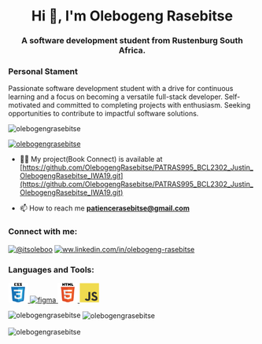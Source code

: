 <h1 align="center">Hi 👋, I'm Olebogeng Rasebitse</h1>
<h3 align="center">A software development student from Rustenburg South Africa.</h3>

<h3 align="left"> Personal Stament</h3>
<p align="left"> Passionate software development student with a drive for continuous learning and a focus on becoming a versatile full-stack developer. Self-motivated and committed to completing projects with enthusiasm. Seeking opportunities to contribute to impactful software solutions. </p>


<p align="left"> <img src="https://komarev.com/ghpvc/?username=olebogengrasebitse&label=Profile%20views&color=0e75b6&style=flat" alt="olebogengrasebitse" /> </p>

<p align="left"> <a href="https://github.com/ryo-ma/github-profile-trophy"><img src="https://github-profile-trophy.vercel.app/?username=olebogengrasebitse" alt="olebogengrasebitse" /></a> </p>

- 👨‍💻 My project(Book Connect) is available at [https://github.com/OlebogengRasebitse/PATRAS995_BCL2302_Justin_OlebogengRasebitse_IWA19.git](https://github.com/OlebogengRasebitse/PATRAS995_BCL2302_Justin_OlebogengRasebitse_IWA19.git)


- 📫 How to reach me **patiencerasebitse@gmail.com**

<h3 align="left">Connect with me:</h3>
<p align="left">
<a href="https://twitter.com/@itsoleboo" target="blank"><img align="center" src="https://raw.githubusercontent.com/rahuldkjain/github-profile-readme-generator/master/src/images/icons/Social/twitter.svg" alt="@itsoleboo" height="30" width="40" /></a>
<a href="https://linkedin.com/in/ww.linkedin.com/in/olebogeng-rasebitse" target="blank"><img align="center" src="https://raw.githubusercontent.com/rahuldkjain/github-profile-readme-generator/master/src/images/icons/Social/linked-in-alt.svg" alt="ww.linkedin.com/in/olebogeng-rasebitse" height="30" width="40" /></a>
</p>

<h3 align="left">Languages and Tools:</h3>
<p align="left"> <a href="https://www.w3schools.com/css/" target="_blank" rel="noreferrer"> <img src="https://raw.githubusercontent.com/devicons/devicon/master/icons/css3/css3-original-wordmark.svg" alt="css3" width="40" height="40"/> </a> <a href="https://www.figma.com/" target="_blank" rel="noreferrer"> <img src="https://www.vectorlogo.zone/logos/figma/figma-icon.svg" alt="figma" width="40" height="40"/> </a> <a href="https://www.w3.org/html/" target="_blank" rel="noreferrer"> <img src="https://raw.githubusercontent.com/devicons/devicon/master/icons/html5/html5-original-wordmark.svg" alt="html5" width="40" height="40"/> </a> <a href="https://developer.mozilla.org/en-US/docs/Web/JavaScript" target="_blank" rel="noreferrer"> <img src="https://raw.githubusercontent.com/devicons/devicon/master/icons/javascript/javascript-original.svg" alt="javascript" width="40" height="40"/> </a> </p>



<p><img align="left" src="https://github-readme-stats.vercel.app/api/top-langs?username=olebogengrasebitse&show_icons=true&locale=en&layout=compact" alt="olebogengrasebitse" /></p>

<p>&nbsp;<img align="center" src="https://github-readme-stats.vercel.app/api?username=olebogengrasebitse&show_icons=true&locale=en" alt="olebogengrasebitse" /></p>

<p><img align="center" src="https://github-readme-streak-stats.herokuapp.com/?user=olebogengrasebitse&" alt="olebogengrasebitse" /></p>
<!---
OlebogengRasebitse/OlebogengRasebitse is a ✨ special ✨ repository because its `README.md` (this file) appears on your GitHub profile.
You can click the Preview link to take a look at your changes.
--->

